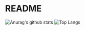 # README

![Anurag's github stats](https://github-readme-stats.vercel.app/api?username=BardKidd&theme=monokai&show_icons=true&hide=issues,contribs)
![Top Langs](https://github-readme-stats.vercel.app/api/top-langs/?username=BardKidd&layout=compact&theme=monokai&langs_count=8)
